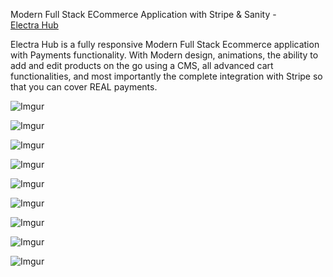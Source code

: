Modern Full Stack ECommerce Application with Stripe & Sanity - <br>
[Electra Hub](https://electra-hub.vercel.app/)

Electra Hub is a fully responsive Modern Full Stack Ecommerce application with Payments functionality. With Modern design, animations, the ability to add and edit products on the go using a CMS, all advanced cart functionalities, and most importantly the complete integration with Stripe so that you can cover REAL payments.


![Imgur](https://i.imgur.com/TgRZVjY.jpg)

![Imgur](https://i.imgur.com/fLyWHLF.jpg)

![Imgur](https://i.imgur.com/rXc5Rz5.jpg)

![Imgur](https://i.imgur.com/UTYdAxw.jpg)

![Imgur](https://i.imgur.com/byS2SkB.jpg)

![Imgur](https://i.imgur.com/scWpBoO.jpg)

![Imgur](https://i.imgur.com/5NkISVh.jpg)

![Imgur](https://i.imgur.com/j0j9UoJ.jpg)

![Imgur](https://i.imgur.com/DdnUfNL.jpg)

